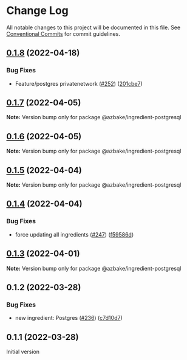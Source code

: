 # Change Log

All notable changes to this project will be documented in this file.
See [Conventional Commits](https://conventionalcommits.org) for commit guidelines.

## [0.1.8](https://github.com/HomecareHomebase/azure-bake/compare/@azbake/ingredient-postgresql@0.1.7...@azbake/ingredient-postgresql@0.1.8) (2022-04-18)


### Bug Fixes

* Feature/postgres privatenetwork ([#252](https://github.com/HomecareHomebase/azure-bake/issues/252)) ([201cbe7](https://github.com/HomecareHomebase/azure-bake/commit/201cbe70412204b228b5576177e4a8f1df8d99e4))





## [0.1.7](https://github.com/HomecareHomebase/azure-bake/compare/@azbake/ingredient-postgresql@0.1.6...@azbake/ingredient-postgresql@0.1.7) (2022-04-05)

**Note:** Version bump only for package @azbake/ingredient-postgresql





## [0.1.6](https://github.com/HomecareHomebase/azure-bake/compare/@azbake/ingredient-postgresql@0.1.5...@azbake/ingredient-postgresql@0.1.6) (2022-04-05)

**Note:** Version bump only for package @azbake/ingredient-postgresql





## [0.1.5](https://github.com/HomecareHomebase/azure-bake/compare/@azbake/ingredient-postgresql@0.1.4...@azbake/ingredient-postgresql@0.1.5) (2022-04-04)

**Note:** Version bump only for package @azbake/ingredient-postgresql





## [0.1.4](https://github.com/HomecareHomebase/azure-bake/compare/@azbake/ingredient-postgresql@0.1.3...@azbake/ingredient-postgresql@0.1.4) (2022-04-04)


### Bug Fixes

* force updating all ingredients ([#247](https://github.com/HomecareHomebase/azure-bake/issues/247)) ([f59586d](https://github.com/HomecareHomebase/azure-bake/commit/f59586d8b364860cc4b30059feb9a56d2cc329a0))





## [0.1.3](https://github.com/HomecareHomebase/azure-bake/compare/@azbake/ingredient-postgresql@0.1.2...@azbake/ingredient-postgresql@0.1.3) (2022-04-01)

**Note:** Version bump only for package @azbake/ingredient-postgresql





## 0.1.2 (2022-03-28)


### Bug Fixes

* new ingredient: Postgres ([#236](https://github.com/HomecareHomebase/azure-bake/issues/236)) ([c7d10d7](https://github.com/HomecareHomebase/azure-bake/commit/c7d10d7bdfd2250506f2793e874077b2d360421c))






## 0.1.1 (2022-03-28)

Initial version
